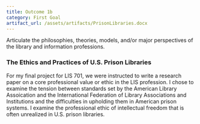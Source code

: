 ```yaml
---
title: Outcome 1b
category: First Goal
artifact_url: /assets/artifacts/PrisonLibraries.docx
---
```

Articulate the philosophies, theories, models, and/or major perspectives of the library and information professions.

### **The Ethics and Practices of U.S. Prison Libraries** ###
For my final project for LIS 701, we were instructed to write a research paper on a core professional value or ethic in the LIS profession. I chose to examine the tension between standards set by the American Library Assoication and the International Federation of Library Associations and Institutions and the difficulties in upholding them in American prison systems. I examine the professional ethic of intellectual freedom that is often unrealized in U.S. prison libraries.
